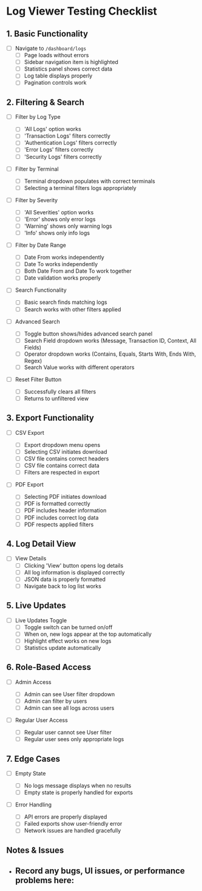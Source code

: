 # Log Viewer Testing Checklist

## 1. Basic Functionality

-   [ ] Navigate to `/dashboard/logs`
    -   [ ] Page loads without errors
    -   [ ] Sidebar navigation item is highlighted
    -   [ ] Statistics panel shows correct data
    -   [ ] Log table displays properly
    -   [ ] Pagination controls work

## 2. Filtering & Search

-   [ ] Filter by Log Type

    -   [ ] 'All Logs' option works
    -   [ ] 'Transaction Logs' filters correctly
    -   [ ] 'Authentication Logs' filters correctly
    -   [ ] 'Error Logs' filters correctly
    -   [ ] 'Security Logs' filters correctly

-   [ ] Filter by Terminal

    -   [ ] Terminal dropdown populates with correct terminals
    -   [ ] Selecting a terminal filters logs appropriately

-   [ ] Filter by Severity

    -   [ ] 'All Severities' option works
    -   [ ] 'Error' shows only error logs
    -   [ ] 'Warning' shows only warning logs
    -   [ ] 'Info' shows only info logs

-   [ ] Filter by Date Range

    -   [ ] Date From works independently
    -   [ ] Date To works independently
    -   [ ] Both Date From and Date To work together
    -   [ ] Date validation works properly

-   [ ] Search Functionality

    -   [ ] Basic search finds matching logs
    -   [ ] Search works with other filters applied

-   [ ] Advanced Search

    -   [ ] Toggle button shows/hides advanced search panel
    -   [ ] Search Field dropdown works (Message, Transaction ID, Context, All Fields)
    -   [ ] Operator dropdown works (Contains, Equals, Starts With, Ends With, Regex)
    -   [ ] Search Value works with different operators

-   [ ] Reset Filter Button
    -   [ ] Successfully clears all filters
    -   [ ] Returns to unfiltered view

## 3. Export Functionality

-   [ ] CSV Export

    -   [ ] Export dropdown menu opens
    -   [ ] Selecting CSV initiates download
    -   [ ] CSV file contains correct headers
    -   [ ] CSV file contains correct data
    -   [ ] Filters are respected in export

-   [ ] PDF Export
    -   [ ] Selecting PDF initiates download
    -   [ ] PDF is formatted correctly
    -   [ ] PDF includes header information
    -   [ ] PDF includes correct log data
    -   [ ] PDF respects applied filters

## 4. Log Detail View

-   [ ] View Details
    -   [ ] Clicking 'View' button opens log details
    -   [ ] All log information is displayed correctly
    -   [ ] JSON data is properly formatted
    -   [ ] Navigate back to log list works

## 5. Live Updates

-   [ ] Live Updates Toggle
    -   [ ] Toggle switch can be turned on/off
    -   [ ] When on, new logs appear at the top automatically
    -   [ ] Highlight effect works on new logs
    -   [ ] Statistics update automatically

## 6. Role-Based Access

-   [ ] Admin Access

    -   [ ] Admin can see User filter dropdown
    -   [ ] Admin can filter by users
    -   [ ] Admin can see all logs across users

-   [ ] Regular User Access
    -   [ ] Regular user cannot see User filter
    -   [ ] Regular user sees only appropriate logs

## 7. Edge Cases

-   [ ] Empty State

    -   [ ] No logs message displays when no results
    -   [ ] Empty state is properly handled for exports

-   [ ] Error Handling
    -   [ ] API errors are properly displayed
    -   [ ] Failed exports show user-friendly error
    -   [ ] Network issues are handled gracefully

## Notes & Issues

-   Record any bugs, UI issues, or performance problems here:
    -

